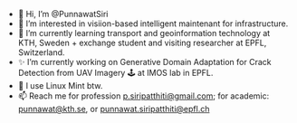 - 👋 Hi, I’m @PunnawatSiri
- 👀 I’m interested in visiion-based intelligent maintenant for infrastructure.
- 📕 I’m currently learning transport and geoinformation technology at KTH, Sweden + exchange student and visiting researcher at EPFL, Switzerland.
- ✨ I’m currently working on Generative Domain Adaptation for Crack Detection from UAV Imagery 🕹️ at IMOS lab in EPFL.
- 🐧 I use Linux Mint btw. 
- 📫 Reach me for profession p.siripatthiti@gmail.com; for academic: punnawat@kth.se, or punnawat.siripatthiti@epfl.ch

<!---
PunnawatSiri/PunnawatSiri is a ✨ special ✨ repository because its `README.md` (this file) appears on your GitHub profile.
You can click the Preview link to take a look at your changes.
--->
